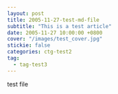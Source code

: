```yaml
---
layout: post
title: 2005-11-27-test-md-file
subtitle: "This is a test article"
date: 2005-11-27 10:00:00 +0800
cover: "/images/test_cover.jpg"
stickie: false
categories: ctg-test2
tag:
  - tag-test3
---
```

test file
        